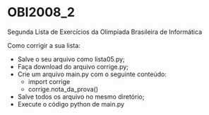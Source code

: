 # OBI2008_2
Segunda Lista de Exercícios da Olimpíada Brasileira de Informática

Como corrigir a sua lista:

- Salve o seu arquivo como lista05.py;
- Faça download do arquivo corrige.py;
- Crie um arquivo main.py com o seguinte conteúdo:
  - import corrige
  - corrige.nota_da_prova()
- Salve todos os arquivo no mesmo diretório;
- Execute o código python de main.py
